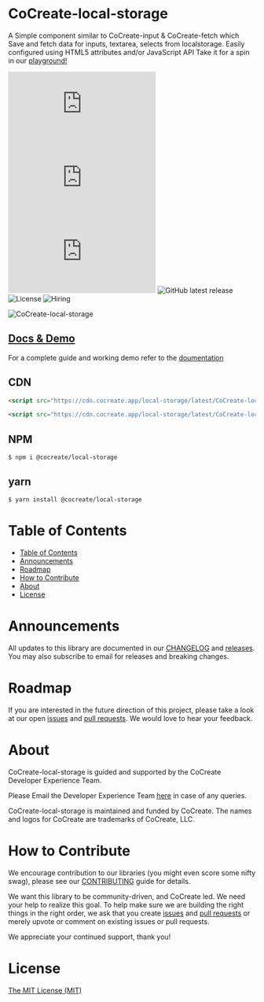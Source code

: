 # CoCreate-local-storage

A Simple component similar to CoCreate-input & CoCreate-fetch which Save and fetch data for inputs, textarea, selects from localstorage. Easily configured using HTML5 attributes and/or JavaScript API Take it for a spin in our [playground!](https://cocreate.app/docs/local-storage)

![minified](https://img.badgesize.io/https://cdn.cocreate.app/local-storage/latest/CoCreate-local-storage.min.js?style=flat-square&label=minified&color=orange)
![gzip](https://img.badgesize.io/https://cdn.cocreate.app/local-storage/latest/CoCreate-local-storage.min.js?compression=gzip&style=flat-square&label=gzip&color=yellow)
![brotli](https://img.badgesize.io/https://cdn.cocreate.app/local-storage/latest/CoCreate-local-storage.min.js?compression=brotli&style=flat-square&label=brotli)
![GitHub latest release](https://img.shields.io/github/v/release/CoCreate-app/CoCreate-local-storage?style=flat-square)
![License](https://img.shields.io/github/license/CoCreate-app/CoCreate-local-storage?style=flat-square)
![Hiring](https://img.shields.io/static/v1?style=flat-square&label=&message=Hiring&color=blueviolet)

![CoCreate-local-storage](https://cdn.cocreate.app/docs/CoCreate-local-storage.gif)

## [Docs & Demo](https://cocreate.app/docs/local-storage)

For a complete guide and working demo refer to the [doumentation](https://cocreate.app/docs/local-storage)

## CDN

```html
<script src="https://cdn.cocreate.app/local-storage/latest/CoCreate-local-storage.min.js"></script>
```

```html
<script src="https://cdn.cocreate.app/local-storage/latest/CoCreate-local-storage.min.css"></script>
```

## NPM

```shell
$ npm i @cocreate/local-storage
```

## yarn

```shell
$ yarn install @cocreate/local-storage
```

# Table of Contents

- [Table of Contents](#table-of-contents)
- [Announcements](#announcements)
- [Roadmap](#roadmap)
- [How to Contribute](#how-to-contribute)
- [About](#about)
- [License](#license)

<a name="announcements"></a>

# Announcements

All updates to this library are documented in our [CHANGELOG](https://github.com/CoCreate-app/CoCreate-local-storage/blob/master/CHANGELOG.md) and [releases](https://github.com/CoCreate-app/CoCreate-local-storage/releases). You may also subscribe to email for releases and breaking changes.

<a name="roadmap"></a>

# Roadmap

If you are interested in the future direction of this project, please take a look at our open [issues](https://github.com/CoCreate-app/CoCreate-local-storage/issues) and [pull requests](https://github.com/CoCreate-app/CoCreate-local-storage/pulls). We would love to hear your feedback.

<a name="about"></a>

# About

CoCreate-local-storage is guided and supported by the CoCreate Developer Experience Team.

Please Email the Developer Experience Team [here](mailto:develop@cocreate.app) in case of any queries.

CoCreate-local-storage is maintained and funded by CoCreate. The names and logos for CoCreate are trademarks of CoCreate, LLC.

<a name="contribute"></a>

# How to Contribute

We encourage contribution to our libraries (you might even score some nifty swag), please see our [CONTRIBUTING](https://github.com/CoCreate-app/CoCreate-local-storage/blob/master/CONTRIBUTING.md) guide for details.

We want this library to be community-driven, and CoCreate led. We need your help to realize this goal. To help make sure we are building the right things in the right order, we ask that you create [issues](https://github.com/CoCreate-app/CoCreate-local-storage/issues) and [pull requests](https://github.com/CoCreate-app/CoCreate-local-storage/pulls) or merely upvote or comment on existing issues or pull requests.

We appreciate your continued support, thank you!

# License

[The MIT License (MIT)](https://github.com/CoCreate-app/CoCreate-local-storage/blob/master/LICENSE)
